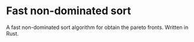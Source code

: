 # Fast non-dominated sort

A fast non-dominated sort algorithm for obtain the pareto fronts.
Written in Rust.
